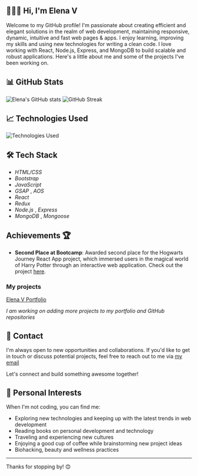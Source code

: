 
## 👩🏽‍💻 Hi, I'm Elena V

Welcome to my GitHub profile! I'm passionate about creating efficient and elegant solutions in the realm of web development, maintaining responsive, dynamic, intuitive and fast web pages & apps. I enjoy learning, improving my skills and using new technologies for writing a clean code. I love working with React, Node.js, Express, and MongoDB to build scalable and robust applications. Here's a little about me and some of the projects I've been working on.

## 📊 GitHub Stats

![Elena's GitHub stats](https://github-readme-stats.vercel.app/api?username=elenavrm&show_icons=true&theme=radical)
![GitHub Streak](https://github-readme-streak-stats.herokuapp.com/?user=elenavrm&theme=radical)



## 📈 Technologies Used

![Technologies Used](https://github-readme-stats.vercel.app/api/top-langs/?username=elenavrm&layout=compact&theme=radical)


## 🛠 Tech Stack


- *HTML/CSS*
- *Bootstrap*
- *JavaScript*
- *GSAP* , *AOS*
- *React*
- *Redux*
- *Node.js* , *Express*
- *MongoDB* , *Mongoose*


## Achievements 🏆

- **Second Place at Bootcamp**: Awarded second place for the Hogwarts Journey React App project, which immersed users in the magical world of Harry Potter through an interactive web application. Check out the project [here](https://hogwarts-hp.netlify.app/).


### My projects

[Elena V Portfolio](https://elena-v.glitch.me/)

*I am working on adding more projects to my portfolio and GitHub repositories*



## 📧 Contact

I'm always open to new opportunities and collaborations. If you'd like to get in touch or discuss potential projects, feel free to reach out to me via [my email](mailto:ellena.vrm@gmail.com)

Let's connect and build something awesome together!


## 🎨 Personal Interests

When I'm not coding, you can find me:

- Exploring new technologies and keeping up with the latest trends in web development
- Reading books on personal development and technology
- Traveling and experiencing new cultures
- Enjoying a good cup of coffee while brainstorming new project ideas
- Biohacking, beauty and wellness practices

---

Thanks for stopping by! 😊




